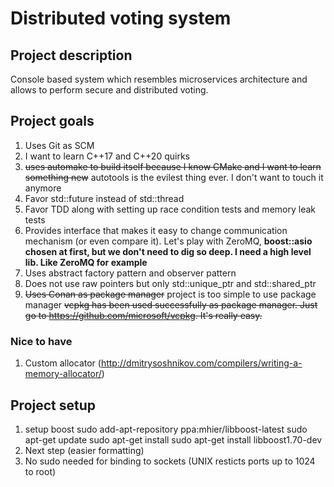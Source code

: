 # **Distributed voting system**

## Project description
Console based system which resembles microservices architecture and allows to perform secure and distributed voting.

## Project goals

1. Uses Git as SCM
2. I want to learn C++17 and C++20 quirks
3. ~~uses automake to build itself because I know CMake and I want to learn something new~~ autotools is the evilest thing ever. I don't want to touch it anymore
4. Favor std::future instead of std::thread
5. Favor TDD along with setting up race condition tests and memory leak tests
6. Provides interface that makes it easy to change communication mechanism (or even compare it). Let's play with ZeroMQ, **boost::asio chosen at first, but we don't need to dig so deep. I need a high level lib. Like ZeroMQ for example**
7. Uses abstract factory pattern and observer pattern
8. Does not use raw pointers but only std::unique_ptr and std::shared_ptr
9. ~~Uses Conan as package manager~~ project is too simple to use package manager ~~vcpkg has been used successfully as package manager. Just go to https://github.com/microsoft/vcpkg. It's really easy.~~



### Nice to have
1. Custom allocator (http://dmitrysoshnikov.com/compilers/writing-a-memory-allocator/)





## Project setup

1. setup boost
sudo add-apt-repository ppa:mhier/libboost-latest
sudo apt-get update
sudo apt-get install
sudo apt-get install libboost1.70-dev
2. Next step (easier formatting)
3. No sudo needed for binding to sockets (UNIX resticts ports up to 1024 to root)